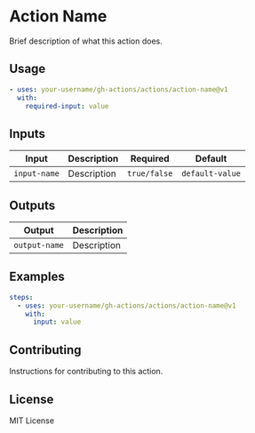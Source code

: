 # Action Name

Brief description of what this action does.

## Usage

```yaml
- uses: your-username/gh-actions/actions/action-name@v1
  with:
    required-input: value
```

## Inputs

| Input | Description | Required | Default |
|-------|-------------|----------|---------|
| `input-name` | Description | `true/false` | `default-value` |

## Outputs

| Output | Description |
|--------|-------------|
| `output-name` | Description |

## Examples

```yaml
steps:
  - uses: your-username/gh-actions/actions/action-name@v1
    with:
      input: value
```

## Contributing

Instructions for contributing to this action.

## License

MIT License